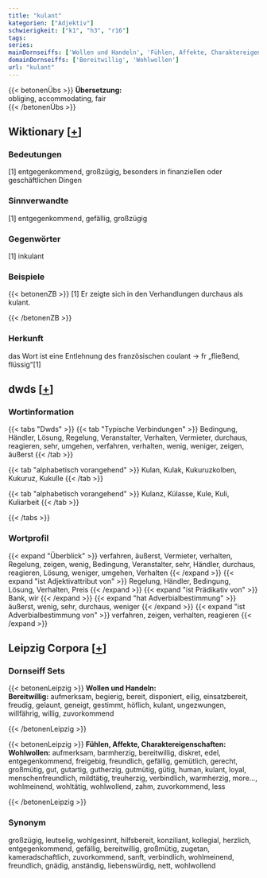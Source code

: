 ```yaml
---
title: "kulant"
kategorien: ["Adjektiv"]
schwierigkeit: ["k1", "h3", "r16"]
tags:
series:
mainDornseiffs: ['Wollen und Handeln', 'Fühlen, Affekte, Charaktereigenschaften']
domainDornseiffs: ['Bereitwillig', 'Wohlwollen']
url: "kulant"
---
```


{{< betonenÜbs >}}
**Übersetzung:**  
obliging, accommodating, fair  
{{< /betonenÜbs >}}

## Wiktionary [[+](https://de.wiktionary.org/wiki/kulant)]

### Bedeutungen
[1] entgegenkommend, großzügig, besonders in finanziellen oder geschäftlichen Dingen  

### Sinnverwandte
[1] entgegenkommend, gefällig, großzügig  

### Gegenwörter
[1] inkulant  

### Beispiele
{{< betonenZB >}}
[1] Er zeigte sich in den Verhandlungen durchaus als kulant.  

{{< /betonenZB >}}
### Herkunft
das Wort ist eine Entlehnung des französischen coulant → fr „fließend, flüssig“[1]  



## dwds [[+](https://www.dwds.de/wb/kulant)]

### Wortinformation
{{< tabs "Dwds" >}}
{{< tab "Typische Verbindungen" >}}
Bedingung, Händler, Lösung, Regelung, Veranstalter, Verhalten, Vermieter, durchaus, reagieren, sehr, umgehen, verfahren, verhalten, wenig, weniger, zeigen, äußerst
{{< /tab >}}

{{< tab "alphabetisch vorangehend" >}}
Kulan, Kulak, Kukuruzkolben, Kukuruz, Kukulle
{{< /tab >}}

{{< tab "alphabetisch vorangehend" >}}
Kulanz, Külasse, Kule, Kuli, Kuliarbeit
{{< /tab >}}

{{< /tabs >}}

### Wortprofil
{{< expand "Überblick" >}} verfahren, äußerst, Vermieter, verhalten, Regelung, zeigen, wenig, Bedingung, Veranstalter, sehr, Händler, durchaus, reagieren, Lösung, weniger, umgehen, Verhalten {{< /expand >}}
{{< expand "ist Adjektivattribut von" >}} Regelung, Händler, Bedingung, Lösung, Verhalten, Preis {{< /expand >}}
{{< expand "ist Prädikativ von" >}} Bank, wir {{< /expand >}}
{{< expand "hat Adverbialbestimmung" >}} äußerst, wenig, sehr, durchaus, weniger {{< /expand >}}
{{< expand "ist Adverbialbestimmung von" >}} verfahren, zeigen, verhalten, reagieren {{< /expand >}}

## Leipzig Corpora [[+](https://corpora.uni-leipzig.de/en/res?word=kulant&corpusId=deu_newscrawl-public_2018)]

### Dornseiff Sets
{{< betonenLeipzig >}}
**Wollen und Handeln:**  
**Bereitwillig:** aufmerksam, begierig, bereit, disponiert, eilig, einsatzbereit, freudig, gelaunt, geneigt, gestimmt, höflich, kulant, ungezwungen, willfährig, willig, zuvorkommend  

{{< /betonenLeipzig >}}


{{< betonenLeipzig >}}
**Fühlen, Affekte, Charaktereigenschaften:**  
**Wohlwollen:** aufmerksam, barmherzig, bereitwillig, diskret, edel, entgegenkommend, freigebig, freundlich, gefällig, gemütlich, gerecht, großmütig, gut, gutartig, gutherzig, gutmütig, gütig, human, kulant, loyal, menschenfreundlich, mildtätig, treuherzig, verbindlich, warmherzig, more..., wohlmeinend, wohltätig, wohlwollend, zahm, zuvorkommend, less  

{{< /betonenLeipzig >}}

### Synonym
großzügig, leutselig, wohlgesinnt, hilfsbereit, konziliant, kollegial, herzlich, entgegenkommend, gefällig, bereitwillig, großmütig, zugetan, kameradschaftlich, zuvorkommend, sanft, verbindlich, wohlmeinend, freundlich, gnädig, anständig, liebenswürdig, nett, wohlwollend

